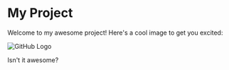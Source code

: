 # My Project

Welcome to my awesome project! Here's a cool image to get you excited:

![GitHub Logo](https://github.githubassets.com/images/modules/logos_page/GitHub-Mark.png)

Isn't it awesome?
